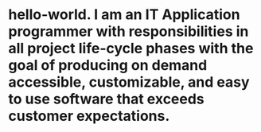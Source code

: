 # hello-world.  I am an IT Application programmer with responsibilities in all project life-cycle phases with the goal of producing on demand accessible, customizable, and easy to use software that exceeds customer expectations.

